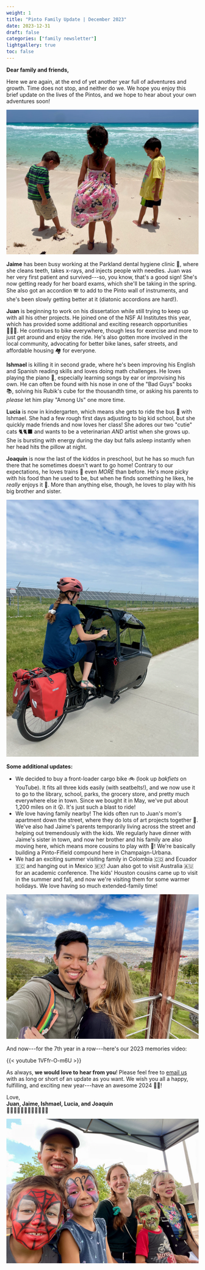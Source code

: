 ```yaml
---
weight: 1
title: "Pinto Family Update | December 2023"
date: 2023-12-31
draft: false
categories: ["family newsletter"]
lightgallery: true
toc: false
---
```


**Dear family and friends,**

Here we are again, at the end of yet another year full of adventures and growth. Time does not stop, and neither do we. We hope you enjoy this brief update on the lives of the Pintos, and we hope to hear about your own adventures soon!

![](2023-12_1.jpg "Enjoying sandy beaches and clear blue waters in Cancun, Mexico.")

**Jaime** has been busy working at the Parkland dental hygiene clinic 🦷, where she cleans teeth, takes x-rays, and injects people with needles. Juan was her very first patient and survived---so, you know, that's a good sign! She's now getting ready for her board exams, which she'll be taking in the spring. She also got an accordion 🪗 to add to the Pinto wall of instruments, and she's been slowly getting better at it (diatonic accordions are hard!).

**Juan** is beginning to work on his dissertation while still trying to keep up with all his other projects. He joined one of the NSF AI Institutes this year, which has provided some additional and exciting research opportunities 👨🏾‍💻. He continues to bike everywhere, though less for exercise and more to just get around and enjoy the ride. He's also gotten more involved in the local community, advocating for better bike lanes, safer streets, and affordable housing 🏘️ for everyone.

**Ishmael** is killing it in second grade, where he's been improving his English and Spanish reading skills and loves doing math challenges. He loves playing the piano 🎹, especially learning songs by ear or improvising his own. He can often be found with his nose in one of the "Bad Guys" books 📚, solving his Rubik's cube for the thousandth time, or asking his parents to *please* let him play "Among Us" one more time.

**Lucia** is now in kindergarten, which means she gets to ride the bus 🚌 with Ishmael. She had a few rough first days adjusting to big kid school, but she quickly made friends and now loves her class! She adores our two "cutie" cats 🐈🐈‍⬛ and wants to be a veterinarian *AND* artist when she grows up. She is bursting with energy during the day but falls asleep instantly when her head hits the pillow at night.

**Joaquin** is now the last of the kiddos in preschool, but he has so much fun there that he sometimes doesn't want to go home! Contrary to our expectations, he loves trains 🚂 even *MORE* than before. He's more picky with his food than he used to be, but when he finds something he likes, he *really* enjoys it 🌮. More than anything else, though, he loves to play with his big brother and sister.

![](2023-12_2.jpg "Just another weekend grocery run on our new family vehicle (sans kiddos).")


**Some additional updates:**

- We decided to buy a front-loader cargo bike 🚲 (look up *bakfiets* on YouTube). It fits all three kids easily (with seatbelts!), and we now use it to go to the library, school, parks, the grocery store, and pretty much everywhere else in town. Since we bought it in May, we've put about 1,200 miles on it 😲. It's just such a blast to ride!
- We love having family nearby! The kids often run to Juan's mom's apartment down the street, where they do lots of art projects together 🎨. We've also had Jaime's parents temporarily living across the street and helping out tremendously with the kids. We regularly have dinner with Jaime's sister in town, and now her brother and his family are also moving here, which means more cousins to play with 🎉! We're basically building a Pinto-Fifield compound here in Champaign-Urbana.
- We had an exciting summer visiting family in Colombia 🇨🇴 and Ecuador 🇪🇨 and hanging out in Mexico 🇲🇽! Juan also got to visit Australia 🇦🇺 for an academic conference. The kids' Houston cousins came up to visit in the summer and fall, and now we're visiting them for some warmer holidays. We love having so much extended-family time!

![](2023-12_3.jpg "Beautiful Ambato, Ecuador.")

And now---for the 7th year in a row---here's our 2023 memories video:

{{< youtube 1VFfr-O-m6U >}}

As always, **we would love to hear from you**! Please feel free to [email us](mailto:family@jdpinto.com) with as long or short of an update as you want. We wish you all a happy, fulfilling, and exciting new year---have an awesome 2024 🎉🍾!


Love,\
**Juan, Jaime, Ishmael, Lucia, and Joaquin**\
👨🏽👩🏼👦🏻👧🏻👶🏻🐱🐱


![](2023-12_4.jpg "Face painting at the Champaign-Urbana Days festival!")

